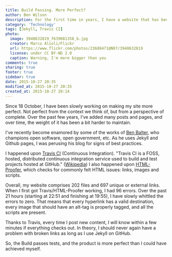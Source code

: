 ```yaml
---
title: Build Passing. More Perfect?
author: Ben Wilson
description: For the first time in years, I have a website that has been fully vetted courtesy of Continuous Integration.
category: 'Technology'
tags: [Jekyll, Travis CI]
photo:
  image: 3940632819_f639081358_b.jpg
  creator: Marco Alioli/Flickr
  url: https://www.flickr.com/photos/23688471@N07/3940632819
  license: under CC BY-ND 2.0
  caption: Warning, I'm more bigger than you
comments: true
sharing: true
footer: true
sidebar: true
date: 2015-10-27 20:35
modified_at: 2015-10-27 20:35
created_at: 2015-10-27 20:14
---
```


Since 18 October, I have been slowly working on making my site more perfect. Not perfect from the context we think of, but from a perspective of complete. Over the past few years, I've added many posts and pages, and over time, the weight of it has been a bit harder to maintain.

<!-- more -->

I've recently become enamored by some of the works of [Ben Balter](http://ben.balter.com/), who champions open software, open government, etc. As he uses Jekyll and Github pages, I was perusing his blog for signs of best practices.

I happened upon [Travis CI](https://travis-ci.org) (Continuous Integration). "Travis CI is a FOSS, hosted, distributed continuous integration service used to build and test projects hosted at GitHub." ([Wikipedia](https://en.wikipedia.org/wiki/Travis_CI)) I also happened upon [HTML-Proofer](https://github.com/gjtorikian/html-proofer), which checks for commonly felt HTML issues: links, images and scripts.

Overall, my website comprises 202 files and 697 unique or external links. When I first got Travis/HTML-Proofer working, I had 96 errors. Over the past 21 hours (starting at 22:51 and finishing at 19:55), I have slowly whittled the errors to zero. That means that every hyperlink has a valid destination, every image that should have an alt-tag is properly tagged, and all the scripts are present.

Thanks to Travis, every time I post new content, I will know within a few minutes if everything checks out. In theory, I should never again have a problem with broken links as long as I use Jekyll on GitHub.

So, the Build passes tests, and the product is more perfect than I could have achieved myself.

